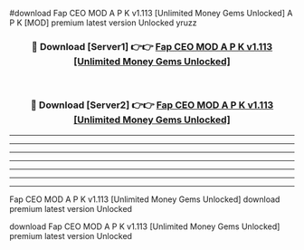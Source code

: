 #download Fap CEO MOD A P K v1.113 [Unlimited Money Gems Unlocked]  A P K [MOD] premium latest version Unlocked yruzz 



<div align="center">
<h3>🔴 Download [Server1] 👉👉 <a href="https://apkdownload2.web.app/">Fap CEO MOD A P K v1.113 [Unlimited Money Gems Unlocked] </a></h3><br>

<h3>🔴 Download [Server2] 👉👉 <a href="https://apkdownload2.web.app/">Fap CEO MOD A P K v1.113 [Unlimited Money Gems Unlocked] </a></h3>
</div>





----------------------------------------------------------

----------------------------------------------------------

----------------------------------------------------------

----------------------------------------------------------

----------------------------------------------------------

----------------------------------------------------------

----------------------------------------------------------

Fap CEO MOD A P K v1.113 [Unlimited Money Gems Unlocked]  download premium latest version Unlocked

download Fap CEO MOD A P K v1.113 [Unlimited Money Gems Unlocked]  premium latest version Unlocked
